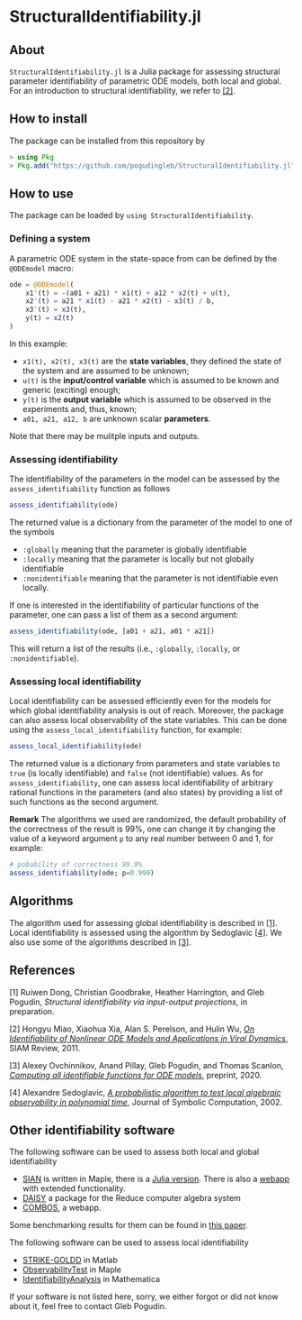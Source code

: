 # StructuralIdentifiability.jl

## About

`StructuralIdentifiability.jl` is a Julia package for assessing structural parameter identifiability of parametric ODE models, both local and global.
For an introduction to structural identifiability, we refer to [[2]](#review).

## How to install

The package can be installed from this repository by
```julia
> using Pkg
> Pkg.add("https://github.com/pogudingleb/StructuralIdentifiability.jl")
```

## How to use

The package can be loaded by `using StructuralIdentifiability`.

### Defining a system

A parametric ODE system in the state-space from can be defined by the `@ODEmodel` macro:
```julia
ode = @ODEmodel(
    x1'(t) = -(a01 + a21) * x1(t) + a12 * x2(t) + u(t),
    x2'(t) = a21 * x1(t) - a21 * x2(t) - x3(t) / b,
    x3'(t) = x3(t),
    y(t) = x2(t)
)
```
In this example:

* `x1(t), x2(t), x3(t)` are the **state variables**, they defined the state of the system and are assumed to be unknown;
* `u(t)` is the **input/control variable** which is assumed to be known and generic (exciting) enough;
* `y(t)` is the **output variable** which is assumed to be observed in the experiments and, thus, known;
* `a01, a21, a12, b` are unknown scalar **parameters**.

Note that there may be mulitple inputs and outputs.

### Assessing identifiability

The identifiability of the parameters in the model can be assessed by the `assess_identifiability` function as follows
```julia
assess_identifiability(ode)
```
The returned value is a dictionary from the parameter of the model to one of the symbols 

* `:globally` meaning that the parameter is globally identifiable
* `:locally` meaning that the parameter is locally but not globally identifiable
* `:nonidentifiable` meaning that the parameter is not identifiable even locally.

If one is interested in the identifiability of particular functions of the parameter, one can pass a list of them as a second argument:
```julia
assess_identifiability(ode, [a01 + a21, a01 * a21])
```
This will return a list of the results (i.e., `:globally`, `:locally`, or `:nonidentifiable`).

### Assessing local identifiability

Local identifiability can be assessed efficiently even for the models for which global identifiability analysis is out of reach. Moreover, the package can also assess local observability of the state variables. This can be done using the `assess_local_identifiability` function, for example:
```julia
assess_local_identifiability(ode)
```
The returned value is a dictionary from parameters and state variables to `true` (is locally identifiable) and `false` (not identifiable) values.
As for `assess_identifiability`, one can assess local identifiability of arbitrary rational functions in the parameters (and also states) by providing a list of such functions as the second argument.

**Remark** The algorithms we used are randomized, the default probability of the correctness of the result is 99%, one can change it by changing the value of a keyword argument `p` to any real number between 0 and 1, for example:
```julia
# pobability of correctness 99.9%
assess_identifiability(ode; p=0.999)
```

## Algorithms

The algorithm used for assessing global identifiability is described in [[1]](#global). 
Local identifiability is assessed using the algorithm by Sedoglavic [[4]](#local).
We also use some of the algorithms described in [[3]](#allident).

## References

<a id="global">[1]</a> 
Ruiwen Dong, Christian Goodbrake, Heather Harrington, and Gleb Pogudin,
*Structural identifiability via input-output projections*,
in preparation.

<a id="review">[2]</a> 
Hongyu Miao, Xiaohua Xia, Alan S. Perelson, and Hulin Wu,
[*On Identifiability of Nonlinear ODE Models and Applications in Viral Dynamics*](https://doi.org/10.1137/090757009),
SIAM Review, 2011.

<a id="allident">[3]</a> 
Alexey Ovchinnikov, Anand Pillay, Gleb Pogudin, and Thomas Scanlon,
[*Computing all identifiable functions for ODE models*](https://arxiv.org/abs/2004.07774),
preprint, 2020.

<a id="local">[4]</a> 
Alexandre Sedoglavic,
[*A probabilistic algorithm to test local algebraic observability in polynomial time*](https://doi.org/10.1006/jsco.2002.0532),
Journal of Symbolic Computation, 2002.

## Other identifiability software

The following software can be used to assess both local and global identifiability

* [SIAN](https://github.com/pogudingleb/SIAN) is written in Maple, there is a [Julia version](https://github.com/alexeyovchinnikov/SIAN-Julia). There is also a [webapp](https://maple.cloud/app/6509768948056064) with extended functionality.
* [DAISY](https://daisy.dei.unipd.it/) a package for the Reduce computer algebra system
* [COMBOS](http://biocyb1.cs.ucla.edu/combos/), a webapp.

Some benchmarking results for them can be found in [this paper](https://doi.org/10.1093/bioinformatics/bty1069).

The following software can be used to assess local identifiability

* [STRIKE-GOLDD](https://sites.google.com/site/strikegolddtoolbox/) in Matlab
* [ObservabilityTest](https://github.com/sedoglavic/ObservabilityTest/) in Maple
* [IdentifiabilityAnalysis](http://www.fcc.chalmers.se/software/other-software/identifiabilityanalysis/) in Mathematica

If your software is not listed here, sorry, we either forgot or did not know about it, feel free to contact Gleb Pogudin.
